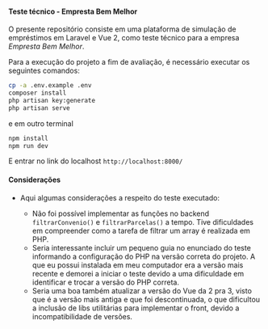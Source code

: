 #### Teste técnico - Empresta Bem Melhor

O presente repositório consiste em uma plataforma de simulação de empréstimos em Laravel e Vue 2, como teste técnico para a empresa *Empresta Bem Melhor*.

Para a execução do projeto a fim de avaliação, é necessário executar os seguintes comandos:

```bash
cp -a .env.example .env
composer install
php artisan key:generate
php artisan serve
```

e em outro terminal

```bash
npm install
npm run dev
```

E entrar no link do localhost `http://localhost:8000/`

#### Considerações

- Aqui algumas considerações a respeito do teste executado:

    - Não foi possível implementar as funções no backend `filtrarConvenio()` e `filtrarParcelas()` a tempo. Tive dificuldades em compreender como a tarefa de filtrar um array é realizada em PHP.
    - Seria interessante incluir um pequeno guia no enunciado do teste informando a configuração do PHP na versão correta do projeto. A que eu possui instalada em meu computador era a versão mais recente e demorei a iniciar o teste devido a uma dificuldade em identificar e trocar a versão do PHP correta.
    - Seria uma boa também atualizar a versão do Vue da 2 pra 3, visto que é a versão mais antiga e que foi descontinuada, o que dificultou a inclusão de libs utilitárias para implementar o front, devido a incompatibilidade de versões.
